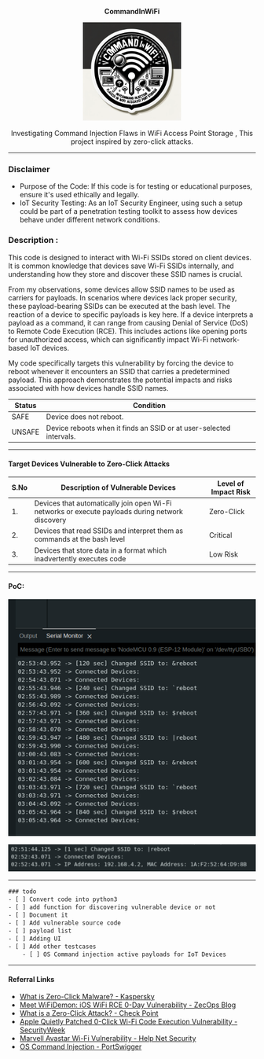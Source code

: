 <p align="center">
  <strong>CommandInWiFi</strong>
</p>

<p align="center">
  <img src="CommandInWiFi-sticker.png" alt="CommandInWiFi sticker" style="width:200px;"/>
</p>

<p align="center">
  Investigating Command Injection Flaws in WiFi Access Point Storage , This project inspired by zero-click attacks.
</p>


-------------------------------
### Disclaimer 
- Purpose of the Code: If this code is for testing or educational purposes, ensure it's used ethically and legally.
- IoT Security Testing: As an IoT Security Engineer, using such a setup could be part of a penetration testing toolkit to assess how devices behave under different network conditions.

### Description :
This code is designed to interact with Wi-Fi SSIDs stored on client devices. It is common knowledge that devices save Wi-Fi SSIDs internally, and understanding how they store and discover these SSID names is crucial. 

From my observations, some devices allow SSID names to be used as carriers for payloads. In scenarios where devices lack proper security, these payload-bearing SSIDs can be executed at the bash level. The reaction of a device to specific payloads is key here. If a device interprets a payload as a command, it can range from causing Denial of Service (DoS) to  Remote Code Execution (RCE). This includes actions like opening ports for unauthorized access, which can significantly impact Wi-Fi network-based IoT devices. 

My code specifically targets this vulnerability by forcing the device to reboot whenever it encounters an SSID that carries a predetermined payload. This approach demonstrates the potential impacts and risks associated with how devices handle SSID names. 

| Status | Condition                                                         |
|--------|-------------------------------------------------------------------|
| SAFE   | Device does not reboot.  |
| UNSAFE | Device reboots when it finds an SSID or at user-selected intervals. |

-----------------------------------
#### Target Devices Vulnerable to Zero-Click Attacks

| S.No | Description of Vulnerable Devices | Level of Impact Risk |
|------|-----------------------------------|----------------------|
| 1.   | Devices that automatically join open Wi-Fi networks or execute payloads during network discovery | Zero-Click |
| 2.   | Devices that read SSIDs and interpret them as commands at the bash level | Critical |
| 3.   | Devices that store data in a format which inadvertently executes code | Low Risk |

------------------------------------
#### PoC:

![](poc/ssid-changing.png)

![](poc/expecte-output.png)

--------------------------------
```[tasklist]
### todo
- [ ] Convert code into python3
- [ ] add function for discovering vulnerable device or not
- [ ] Document it
- [ ] Add vulnerable source code
- [ ] payload list
- [ ] Adding UI
- [ ] Add other testcases
    - [ ] OS Command injection active payloads for IoT Devices
```
----------------------------------
#### Referral Links

- [What is Zero-Click Malware? - Kaspersky](https://www.kaspersky.com/resource-center/definitions/what-is-zero-click-malware)
- [Meet WiFiDemon: iOS WiFi RCE 0-Day Vulnerability - ZecOps Blog](https://blog.zecops.com/research/meet-wifidemon-ios-wifi-rce-0-day-vulnerability-and-a-zero-click-vulnerability-that-was-silently-patched/)
- [What is a Zero-Click Attack? - Check Point](https://www.checkpoint.com/cyber-hub/cyber-security/what-is-a-zero-click-attack/)
- [Apple Quietly Patched 0-Click Wi-Fi Code Execution Vulnerability - SecurityWeek](https://www.securityweek.com/researchers-apple-quietly-patched-0-click-wi-fi-code-execution-vulnerability-ios/)
- [Marvell Avastar Wi-Fi Vulnerability - Help Net Security](https://www.helpnetsecurity.com/2019/01/21/marvell-avastar-wi-fi-vulnerability/)
- [OS Command Injection - PortSwigger](https://portswigger.net/web-security/os-command-injection)

